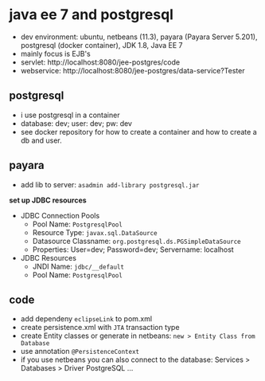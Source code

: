 # java ee 7 and postgresql
* dev environment: ubuntu, netbeans (11.3), payara (Payara Server 5.201), postgresql (docker container), JDK 1.8, Java EE 7
* mainly focus is EJB's
* servlet: http://localhost:8080/jee-postgres/code
* webservice: http://localhost:8080/jee-postgres/data-service?Tester

## postgresql
* i use postgresql in a container
* database: dev; user: dev; pw: dev
* see docker repository for how to create a container and how to create a db and user.

## payara
* add lib to server: `asadmin add-library postgresql.jar`

__set up JDBC resources__
* JDBC Connection Pools
    * Pool Name: `PostgresqlPool`
    * Resource Type: `javax.sql.DataSource`
    * Datasource Classname: `org.postgresql.ds.PGSimpleDataSource`
    * Properties: User=dev; Password=dev; Servername: localhost
* JDBC Resources
    * JNDI Name: `jdbc/__default`
    * Pool Name: `PostgresqlPool`

## code
* add dependeny `eclipseLink` to pom.xml
* create persistence.xml with `JTA` transaction type
* create Entity classes or generate in netbeans: `new > Entity Class from Database`
* use annotation `@PersistenceContext`
* if you use netbeans you can also connect to the database: Services > Databases > Driver PostgreSQL ...
